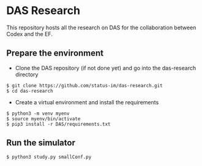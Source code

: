 # DAS Research

This repository hosts all the research on DAS for the collaboration between Codex and the EF.

## Prepare the environment

 * Clone the DAS repository (if not done yet) and go into the das-research directory

```
$ git clone https://github.com/status-im/das-research.git
$ cd das-research
```

 * Create a virtual environment and install the requirements

```
$ python3 -m venv myenv
$ source myenv/bin/activate
$ pip3 install -r DAS/requirements.txt
```

## Run the simulator

```
$ python3 study.py smallConf.py
```
